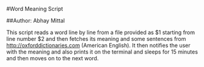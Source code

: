 #Word Meaning Script

##Author: Abhay Mittal


This script reads a word line by line from a file provided as $1 starting from line number $2 and then fetches its meaning and some sentences from http://oxforddictionaries.com (American English). It then notifies the user with the meaning and also prints it on the terminal and sleeps for 15 minutes and then moves on to the next word.